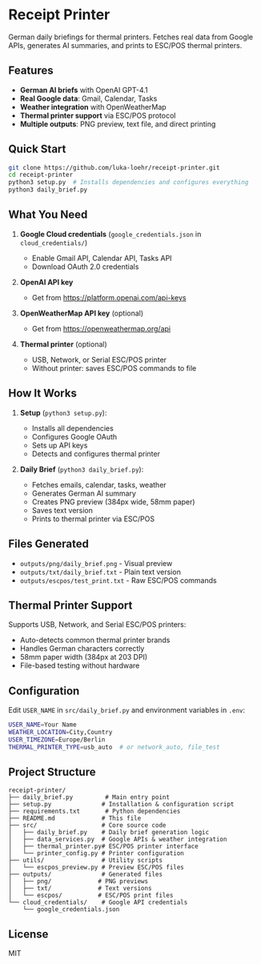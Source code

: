 # Receipt Printer

German daily briefings for thermal printers. Fetches real data from Google APIs, generates AI summaries, and prints to ESC/POS thermal printers.

## Features

- **German AI briefs** with OpenAI GPT-4.1
- **Real Google data**: Gmail, Calendar, Tasks
- **Weather integration** with OpenWeatherMap
- **Thermal printer support** via ESC/POS protocol
- **Multiple outputs**: PNG preview, text file, and direct printing

## Quick Start

```bash
git clone https://github.com/luka-loehr/receipt-printer.git
cd receipt-printer
python3 setup.py  # Installs dependencies and configures everything
python3 daily_brief.py
```

## What You Need

1. **Google Cloud credentials** (`google_credentials.json` in `cloud_credentials/`)
   - Enable Gmail API, Calendar API, Tasks API
   - Download OAuth 2.0 credentials

2. **OpenAI API key** 
   - Get from https://platform.openai.com/api-keys

3. **OpenWeatherMap API key** (optional)
   - Get from https://openweathermap.org/api

4. **Thermal printer** (optional)
   - USB, Network, or Serial ESC/POS printer
   - Without printer: saves ESC/POS commands to file

## How It Works

1. **Setup** (`python3 setup.py`):
   - Installs all dependencies
   - Configures Google OAuth
   - Sets up API keys
   - Detects and configures thermal printer

2. **Daily Brief** (`python3 daily_brief.py`):
   - Fetches emails, calendar, tasks, weather
   - Generates German AI summary
   - Creates PNG preview (384px wide, 58mm paper)
   - Saves text version
   - Prints to thermal printer via ESC/POS

## Files Generated

- `outputs/png/daily_brief.png` - Visual preview
- `outputs/txt/daily_brief.txt` - Plain text version  
- `outputs/escpos/test_print.txt` - Raw ESC/POS commands

## Thermal Printer Support

Supports USB, Network, and Serial ESC/POS printers:
- Auto-detects common thermal printer brands
- Handles German characters correctly
- 58mm paper width (384px at 203 DPI)
- File-based testing without hardware

## Configuration

Edit `USER_NAME` in `src/daily_brief.py` and environment variables in `.env`:

```bash
USER_NAME=Your Name
WEATHER_LOCATION=City,Country  
USER_TIMEZONE=Europe/Berlin
THERMAL_PRINTER_TYPE=usb_auto  # or network_auto, file_test
```

## Project Structure

```
receipt-printer/
├── daily_brief.py         # Main entry point
├── setup.py              # Installation & configuration script
├── requirements.txt       # Python dependencies
├── README.md             # This file
├── src/                  # Core source code
│   ├── daily_brief.py    # Daily brief generation logic
│   ├── data_services.py  # Google APIs & weather integration
│   ├── thermal_printer.py# ESC/POS printer interface
│   └── printer_config.py # Printer configuration
├── utils/                # Utility scripts
│   └── escpos_preview.py # Preview ESC/POS files
├── outputs/              # Generated files
│   ├── png/             # PNG previews
│   ├── txt/             # Text versions
│   └── escpos/          # ESC/POS print files
└── cloud_credentials/    # Google API credentials
    └── google_credentials.json
```

## License

MIT